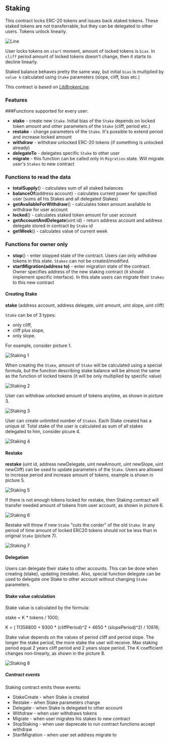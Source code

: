 ## Staking

This contract locks ERC-20 tokens and issues back staked tokens. These staked tokens are not transferrable, but they can be delegated to other users. Tokens unlock linearly. 

![Line](../broken-line/documents/line.svg)

User locks tokens on `start` moment, amount of locked tokens is `bias`. In `cliff` period amount of locked tokens doesn't change, then it starts to decline linearly. 

Staked balance behaves pretty the same way, but initial `bias` is multiplied by `value k` calculated using `Stake` parameters (slope, cliff, bias etc.)

This contract is based on [LibBrokenLine](../broken-line/readme.md).

### Features

###Functions supported for every user:
 - **stake** - create new `Stake`. Initial bias of the `Stake` depends on locked token amount and other parameters of the `Stake` (cliff, period etc.)
 - **restake** - change parameters of the `Stake`. It's possible to extend period and increase locked amount
 - **withdraw** - withdraw unlocked ERC-20 tokens (if something is unlocked already)
 - **delegateTo** - delegates specific `Stake` to other user
 - **migrate** - this function can be called only in `Migration` state. Will migrate user's `Stakes` to new contract 

### Functions to read the data
 - **totalSupply**() - calculates sum of all staked balances
 - **balanceOf**(address account) - calculates current power for specified user (sums all his Stakes and all delegated Stakes)
 - **getAvailableForWithdraw**() - calculates token amount available to withdraw for user account
 - **locked**() - calculates staked token amount for user account
 - **getAccountAndDelegate**(uint id) - return address account and address delegate stored in contract by `Stake` id
 - **getWeek**() - calculates value of current week
 
### Functions for owner only
 - **stop**() - enter stopped state of the contract. Users can only withdraw tokens in this state. `Stakes` can not be created/modified.
 - **startMigration(address to)** - enter migration state of the contract. Owner specifies address of the new staking contract (it should implement specific interface). In this state users can migrate their `Stakes` to this new contract

#### Creating Stake

**stake** (address account, address delegate, uint amount, uint slope, uint cliff)

`Stake` can be of 3 types:
- only cliff,
- cliff plus slope,
- only slope.

For example, consider picture 1.

![Staking 1](documents/svg/Pict1StakeMethods.svg)

When creating the `Stake`, amount of `Stake` will be calculated using a special formula, but the function describing stake
balance will be almost the same as the function of locked tokens (it will be only multiplied by specific value) 

![Staking 2](documents/svg/Pict2TokensStakeLines.svg)

User can withdraw unlocked amount of tokens anytime, as shown in picture 3.

![Staking 3](documents/svg/Pict3Withdraw.svg)

User can create unlimited number of `Stakes`.
Each Stake created has a unique *id*.
Total stake of the user is calculated as sum of all stakes delegated to him, consider picure 4.

![Staking 4](documents/svg/Pict4BrokenLine.svg)

#### Restake

**restake** (uint id, address newDelegate, uint newAmount, uint newSlope, uint newCliff) can be used to update parameters of the `Stake`.
Users are allowed to increase period and increase amount of tokens, example is shown in picture 5.

![Staking 5](documents/svg/Pict5ReStakingNoTransfer.svg)

If there is not enough tokens locked for restake, then Staking contract will transfer needed amount of tokens from user account, as shown in picture 6.

![Staking 6](documents/svg/Pict6ReStakingTransfer.svg)

Restake will throw if new `Stake` "cuts the corder" of the old `Stake`. In any period of time amount of locked ERC20 tokens should not be less than in original `Stake` (picture 7).   

![Staking 7](documents/svg/Pict8СutCorner.svg)

#### Delegation

Users can delegate their stake to other accounts. This can be done when creating (stake), updating (restake). 
Also, special function delegate can be used to delegate one Stake to other account without changing `Stake` parameters.

#### Stake value calculation

Stake value is calculated by the formula:

stake = K * tokens / 1000;

K = ( 11356800 + 9300 * (cliffPeriod)^2 + 4650 * (slopePeriod)^2) / 10816;

Stake value depends on the values of period cliff and period slope. The longer the stake period, the more stake 
the user will receive. Max staking period equal 2 years cliff period and 2 years slope period. 
The K coefficient changes non-linearly, as shown in the picture 8. 

![Staking 8](documents/svg/Pict7GgraphicK.svg)

##### Contract events
Staking contract emits these events:
- StakeCreate - when Stake is created
- Restake - when Stake parameters change
- Delegate - when Stake is delegated to other account
- Withdraw - when user withdraws tokens
- Migrate - when user migrates his stakes to new contract
- StopStaking - when user deprecate to run contract functions accept withdraw
- StartMigration - when user set address migrate to